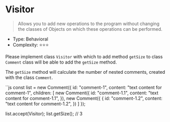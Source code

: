 # Visitor

> Allows you to add new operations to the program without changing the classes of
> Objects on which these operations can be performed.

- Type: Behavioral
- Complexity: ⭐⭐⭐

Please implement class `Visitor` with which to add method `getSize` to class `Comment`
class will be able to add the `getSize` method.

The `getSize` method will calculate the number of nested comments,
created with the class `Comment`.

``js
const list = new Comment({
  id: "comment-1",
  content: "text content for comment-1",
  children: [
    new Comment({
      id: "comment-1.1",
      content: "text content for comment-1.1",
    }),
    new Comment({
      { id: "comment-1.2",
      content: "text content for comment-1.2",
    })
  ]
});

list.accept(Visitor);
list.getSize(); // 3
```